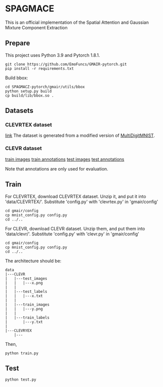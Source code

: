 # SPAGMACE
This is an official implementation of the Spatial Attention and Gaussian Mixture Component Extraction

## Prepare
This project uses Python 3.9 and Pytorch 1.8.1.
```
git clone https://github.com/EmoFuncs/GMAIR-pytorch.git
pip install -r requirements.txt
```

Build bbox:
```
cd SPAGMACZ-pytorch/gmair/utils/bbox
python setup.py build
cp build/lib/bbox.so .
```

## Datasets
### CLEVRTEX dataset
[link](https://drive.google.com/file/d/1BIzWAExc0NDSF_a6RnTvfBMvbXhTAns5/view?usp=sharing)
The dataset is generated from a modified version of [MultiDigitMNIST](https://github.com/yonkshi/MultiDigitMNIST).

### CLEVR dataset
[train images](https://drive.google.com/file/d/1MCXo6VRI6Pf8WG2-dHbPNCJZVKOpNoHX/view?usp=sharing)
[train annotations](https://drive.google.com/file/d/1wbidjghjwLracHq8HRZ-zidWIE0R4xSV/view?usp=sharing)
[test images](https://drive.google.com/file/d/11BDgxjnZ7wXwCPFksL4rHIthuddhLWUW/view?usp=sharing)
[test annotations](https://drive.google.com/file/d/13Y5ZRu5ojspYOI0Ku1nJ0tu1lPbFrlZa/view?usp=sharing)

Note that annotations are only used for evaluation.



## Train
For CLEVRTEX, download CLEVRTEX dataset. Unzip it, and put it into 'data/CLEVRTEX/'.
Substitute 'config.py' with 'clevrtex.py' in 'gmair/config'
```
cd gmair/config
cp mnist_config.py config.py
cd ../..
```

For CLEVR, download CLEVR dataset. Unzip them, and put them into 'data/clevr/'.
Substitute 'config.py' with 'clevr.py' in 'gmair/config'
```
cd gmair/config
cp mnist_config.py config.py
cd ../..
```

The architecture should be:
```
data
|---CLEVR
|   |---test_images
|   |   |---x.png
|   |
|   |---test_labels
|   |   |---x.txt
|   |
|   |---train_images
|   |   |---y.png
|   |
|   |---train_labels
|       |---y.txt
|   
|---CLEVRYEX
    |---
```

Then,
```
python train.py
```



## Test


```
python test.py
```
